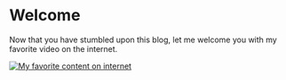 # Welcome

Now that you have stumbled upon this blog, let me welcome you with my favorite video on the internet. 


[![My favorite content on internet](https://img.youtube.com/vi/zlfKdbWwruY/0.jpg)](https://www.youtube.com/watch?v=zlfKdbWwruY)
